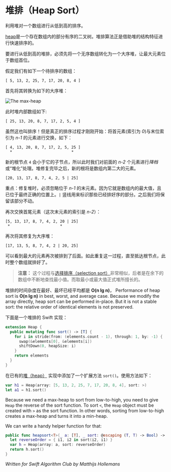 # 堆排（Heap Sort）

利用堆对一个数组进行从低到高的排序。

[heap](../Heap/)是一个存在数组内的部分有序的二叉树。堆排算法正是借助堆的结构特征进行快速排序的。

要进行从低到高的堆排，必须先将一个无序数组转化为一个大序堆，让最大元素位于数组首位。

假定我们有如下一个待排序的数组：

	[ 5, 13, 2, 25, 7, 17, 20, 8, 4 ]

首先将其转换为如下的大序堆：

![The max-heap](Images/MaxHeap.png)

此时堆内部数组如下:

	[ 25, 13, 20, 8, 7, 17, 2, 5, 4 ]

虽然这也叫排序！但是真正的排序过程才刚刚开始：将首元素(索引为 *0*)与末位索引为 *n-1* 的元素进行交换，如下：

	[ 4, 13, 20, 8, 7, 17, 2, 5, 25 ]
	  *                          *

新的根节点 `4` 会小于它的子节点，所以此时我们对前面的 *n-2* 个元素进行*降档*或“堆化”处理。堆修复完毕之后，新的根将是数组内第二大的元素。

	[20, 13, 17, 8, 7, 4, 2, 5 | 25]

重点：修复堆时，必须忽略位于 *n-1* 的末元素。因为它就是数组内的最大值，且已位于最终正确的位置上。`|` 竖线用来标识那些已经排好序的部分。之后我们将保留该部分不动。

再次交换首尾元素（这次末元素的索引是 *n-2*）：

	[5, 13, 17, 8, 7, 4, 2, 20 | 25]
	 *                      *

再次将其修复为大序堆：

	[17, 13, 5, 8, 7, 4, 2 | 20, 25]

可以看到最大的元素再次被排到了后面。如此重复这一过程，直至抵达根节点，此时整个数组就排好了。

> **注意：** 这个过程与[选择排序（selection sort）](../Selection%20Sort/)非常相似，后者是在余下的数组中不断地查找最小值。而取最小或最大值正式堆所擅长的。

堆排的时间杂度在最好、最坏已经平均都是 **O(n lg n)**，
Performance of heap sort is **O(n lg n)** in best, worst, and average case. Because we modify the array directly, heap sort can be performed in-place. But it is not a stable sort: the relative order of identical elements is not preserved.

下面是一个堆排的 Swift 实现：

```swift
extension Heap {
  public mutating func sort() -> [T] {
    for i in stride(from: (elements.count - 1), through: 1, by: -1) {
      swap(&elements[0], &elements[i])
      shiftDown(0, heapSize: i)
    }
    return elements
  }
}
```

在已有的[堆（heap）](../Heap/) 实现中添加了一个扩展方法 `sort()`。使用方法如下：

```swift
var h1 = Heap(array: [5, 13, 2, 25, 7, 17, 20, 8, 4], sort: >)
let a1 = h1.sort()
```

Because we need a max-heap to sort from low-to-high, you need to give `Heap` the reverse of the sort function. To sort `<`, the `Heap` object must be created with `>` as the sort function. In other words, sorting from low-to-high creates a max-heap and turns it into a min-heap.

We can write a handy helper function for that:

```swift
public func heapsort<T>(_ a: [T], _ sort: @escaping (T, T) -> Bool) -> [T] {
  let reverseOrder = { i1, i2 in sort(i2, i1) }
  var h = Heap(array: a, sort: reverseOrder)
  return h.sort()
}
```

*Written for Swift Algorithm Club by Matthijs Hollemans*
